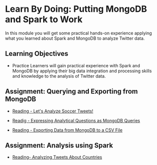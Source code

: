 # Learn By Doing: Putting MongoDB and Spark to Work

In this module you will get some practical hands-on experience applying what you learned about Spark and MongoDB to analyze Twitter data.

## Learning Objectives

- Practice Learners will gain practical experience with Spark and MongoDB by applying their big data integration and processing skills and knowledge to the analysis of Twitter data.

## Assignment: Querying and Exporting from MongoDB

- [Reading - Let's Analyze Soccer Tweets!](https://www.coursera.org/learn/big-data-integration-processing/supplement/acyJk/lets-analyze-soccer-tweets)

- [Readig - Expressing Analytical Questions as MongoDB Queries](https://www.coursera.org/learn/big-data-integration-processing/supplement/YNvWR/expressing-analytical-questions-as-mongodb-queries)

- [Reading - Exporting Data from MongoDB to a CSV File](https://www.coursera.org/learn/big-data-integration-processing/supplement/5BoeK/exporting-data-from-mongodb-to-a-csv-file)

## Assignment: Analysis using Spark

- [Reading- Analyzing Tweets About Countries](https://www.coursera.org/learn/big-data-integration-processing/supplement/yTXXA/analyzing-tweets-about-countries)